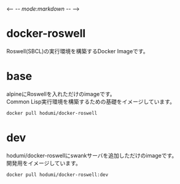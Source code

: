<-- -*- mode:markdown -*- -->

# docker-roswell

Roswell(SBCL)の実行環境を構築するDocker Imageです。

# base

alpineにRoswellを入れただけのimageです。  
Common Lisp実行環境を構築するための基礎をイメージしています。

```bash
docker pull hodumi/docker-roswell
```

# dev

hodumi/docker-roswellにswankサーバを追加しただけのimageです。  
開発用をイメージしています。

```bash
docker pull hodumi/docker-roswell:dev
```

